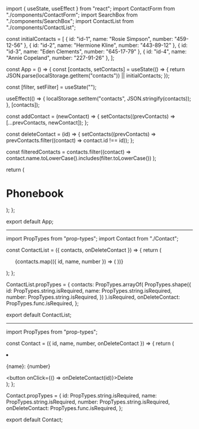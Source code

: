 import { useState, useEffect } from "react";
import ContactForm from "./components/ContactForm";
import SearchBox from "./components/SearchBox";
import ContactList from "./components/ContactList";

const initialContacts = [
  { id: "id-1", name: "Rosie Simpson", number: "459-12-56" },
  { id: "id-2", name: "Hermione Kline", number: "443-89-12" },
  { id: "id-3", name: "Eden Clements", number: "645-17-79" },
  { id: "id-4", name: "Annie Copeland", number: "227-91-26" },
];

const App = () => {
  const [contacts, setContacts] = useState(() => {
    return JSON.parse(localStorage.getItem("contacts")) || initialContacts;
  });

  const [filter, setFilter] = useState("");

  useEffect(() => {
    localStorage.setItem("contacts", JSON.stringify(contacts));
  }, [contacts]);

  const addContact = (newContact) => {
    setContacts((prevContacts) => [...prevContacts, newContact]);
  };

  const deleteContact = (id) => {
    setContacts((prevContacts) => prevContacts.filter((contact) => contact.id !== id));
  };

  const filteredContacts = contacts.filter((contact) =>
    contact.name.toLowerCase().includes(filter.toLowerCase())
  );

  return (
    <div>
      <h1>Phonebook</h1>
      <ContactForm onAddContact={addContact} />
      <SearchBox value={filter} onChange={setFilter} />
      <ContactList contacts={filteredContacts} onDeleteContact={deleteContact} />
    </div>
  );
};

export default App;
__________________________________________

import PropTypes from "prop-types";
import Contact from "./Contact";

const ContactList = ({ contacts, onDeleteContact }) => {
  return (
    <ul>
      {contacts.map(({ id, name, number }) => (
        <Contact key={id} id={id} name={name} number={number} onDeleteContact={onDeleteContact} />
      ))}
    </ul>
  );
};

ContactList.propTypes = {
  contacts: PropTypes.arrayOf(
    PropTypes.shape({
      id: PropTypes.string.isRequired,
      name: PropTypes.string.isRequired,
      number: PropTypes.string.isRequired,
    })
  ).isRequired,
  onDeleteContact: PropTypes.func.isRequired,
};

export default ContactList;
____________________________________________________________

import PropTypes from "prop-types";

const Contact = ({ id, name, number, onDeleteContact }) => {
  return (
    <li>
      <p>{name}: {number}</p>
      <button onClick={() => onDeleteContact(id)}>Delete</button>
    </li>
  );
};

Contact.propTypes = {
  id: PropTypes.string.isRequired,
  name: PropTypes.string.isRequired,
  number: PropTypes.string.isRequired,
  onDeleteContact: PropTypes.func.isRequired,
};

export default Contact;
